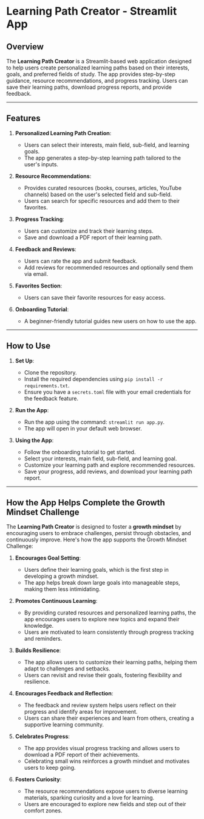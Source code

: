 # Learning Path Creator - Streamlit App

## Overview
The **Learning Path Creator** is a Streamlit-based web application designed to help users create personalized learning paths based on their interests, goals, and preferred fields of study. The app provides step-by-step guidance, resource recommendations, and progress tracking. Users can save their learning paths, download progress reports, and provide feedback.

---

## Features
1. **Personalized Learning Path Creation**:
   - Users can select their interests, main field, sub-field, and learning goals.
   - The app generates a step-by-step learning path tailored to the user's inputs.

2. **Resource Recommendations**:
   - Provides curated resources (books, courses, articles, YouTube channels) based on the user's selected field and sub-field.
   - Users can search for specific resources and add them to their favorites.

3. **Progress Tracking**:
   - Users can customize and track their learning steps.
   - Save and download a PDF report of their learning path.

4. **Feedback and Reviews**:
   - Users can rate the app and submit feedback.
   - Add reviews for recommended resources and optionally send them via email.

5. **Favorites Section**:
   - Users can save their favorite resources for easy access.

6. **Onboarding Tutorial**:
   - A beginner-friendly tutorial guides new users on how to use the app.

---

## How to Use
1. **Set Up**:
   - Clone the repository.
   - Install the required dependencies using `pip install -r requirements.txt`.
   - Ensure you have a `secrets.toml` file with your email credentials for the feedback feature.

2. **Run the App**:
   - Run the app using the command: `streamlit run app.py`.
   - The app will open in your default web browser.

3. **Using the App**:
   - Follow the onboarding tutorial to get started.
   - Select your interests, main field, sub-field, and learning goal.
   - Customize your learning path and explore recommended resources.
   - Save your progress, add reviews, and download your learning path report.

---

## How the App Helps Complete the Growth Mindset Challenge
The **Learning Path Creator** is designed to foster a **growth mindset** by encouraging users to embrace challenges, persist through obstacles, and continuously improve. Here's how the app supports the Growth Mindset Challenge:

1. **Encourages Goal Setting**:
   - Users define their learning goals, which is the first step in developing a growth mindset.
   - The app helps break down large goals into manageable steps, making them less intimidating.

2. **Promotes Continuous Learning**:
   - By providing curated resources and personalized learning paths, the app encourages users to explore new topics and expand their knowledge.
   - Users are motivated to learn consistently through progress tracking and reminders.

3. **Builds Resilience**:
   - The app allows users to customize their learning paths, helping them adapt to challenges and setbacks.
   - Users can revisit and revise their goals, fostering flexibility and resilience.

4. **Encourages Feedback and Reflection**:
   - The feedback and review system helps users reflect on their progress and identify areas for improvement.
   - Users can share their experiences and learn from others, creating a supportive learning community.

5. **Celebrates Progress**:
   - The app provides visual progress tracking and allows users to download a PDF report of their achievements.
   - Celebrating small wins reinforces a growth mindset and motivates users to keep going.

6. **Fosters Curiosity**:
   - The resource recommendations expose users to diverse learning materials, sparking curiosity and a love for learning.
   - Users are encouraged to explore new fields and step out of their comfort zones.

